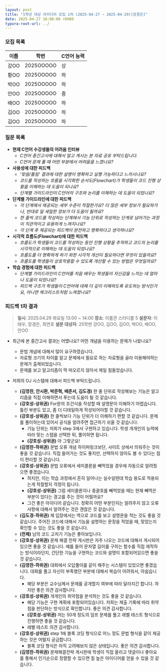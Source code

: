 ```yaml
---
layout: post
title: "1학년 대상 아이디어 모집 1차 (2025-04-27 ~ 2025-04-29)[장경은]"
date: 2025-04-27 10:00:00 +0900
typora-root-url: ../
---
```


### 모집 목록

| **이름** | **학번**  | **C언어 능력** |
| -------- | --------- | -------------- |
| 강OO     | 2025OOOOO | 상             |
| 황OO     | 2025OOOOO | 하             |
| 박OO     | 2025OOOOO | 하             |
| 안OO     | 2025OOOOO | 중             |
| 배OO     | 2025OOOOO | 하             |
| 김OO     | 2025OOOOO | 하             |
| 김OO     | 2025OOOOO | 하             |



### 질문 목록

- **현재 C언어 수강생들의 어려움 인터뷰**
    - *C언어 중간고사에 대해서 알고 계시는 분 자료 공유 부탁드립니다.*
    - *C언어 문제 풀 때 어떤 부분에서 어려움을 느꼈나요?*
- **사용성에 대한 피드백**
    - *'맞음/틀림' 결과에 대한 설명이 명확하고 실행 가능하다고 느끼시나요?*
    - *코드를 작성하는 흐름을 시각화한 순서도(Flowchart)가 학생들이 코드 진행 상황을 이해하는 데 도움이 되나요?*
    - *단계별 가이드라인이 C언어의 구조와 논리를 이해하는 데 도움이 되었나요?*
- **단계별 가이드라인에 대한 피드백**
    - *각 단계에서 제공되는 세부 수준이 적절한가요? 더 많은 세부 정보가 필요하거나, 반대로 덜 세밀한 정보가 더 도움이 될까요?*
    - *한 줄씩 코드를 작성하는 단계에서 기능 단위로 작성하는 단계로 넘어가는 과정이 직관적이고 유용하게 느껴지나요?*
    - *각 단계 후 제공되는 피드백이 완전하고 명확하다고 생각하나요?*
- **시각적 흐름도(Flowchart)에 대한 피드백**
    - *흐름도가 학생들이 코드를 작성하는 동안 진행 상황을 추적하고 코드의 논리를 시각적으로 이해하는 데 도움이 되었나요?*
    - *흐름도를 더 명확하게 하기 위한 시각적 개선이 필요하다면 무엇이 있을까요?*
    - *흐름도를 학생들이 상호작용할 수 있도록 개선할 수 있는 방법은 무엇일까요?*
- **학습 경험에 대한 피드백**
    - *단계별 가이드라인이 C언어를 처음 배우는 학생들이 자신감을 느끼는 데 얼마나 도움이 되었나요?*
    - *피드백 구조가 학생들이 C언어에 대해 더 깊이 이해하도록 유도하는 방식인가요, 아니면 체크리스트처럼 느껴졌나요?*



### 피드백 1차 결과

> **일시**: 2025.04.29 화요일 13:00 ~ 14:00
> **장소**: 이룸관 스터디룸 5
> **설문자**: 이태우, 장경은, 최연호
> **설문 대상자**: 25학번 강OO, 김OO, 김OO, 박OO, 배OO, 안OO
- 최근에 본 중간고사 결과는 어땠나요? 어떤 개념을 이용하는 문제가 나왔나요?
    - 문법 개념에 대해서 많이 요구하였습니다.
    - 자료형 크기의 차이를 알고 문제에서 필요로 하는 자료형을 골라 이용해야하는 문제가 출제되었습니다.
    - 문제를 보고 알고리즘이 딱 떠오르지 않아서 제일 힘들었습니다.

- 저희의 OJ 시스템에 대해서 피드백 부탁드립니다.
    - **(김영찬, 안시환, 박준혁, 배준서, 김도경)** 한 줄 단위로 작성해보는 기능은 알고리즘을 직접 이해하면서 푸는데 도움이 될 것 같습니다.
    - **(강호성-상위권)** For문의 조건식을 작성할 때 설명문이 이해하기 어렵습니다. 틀린 부분도 있고, 좀 더  디테일하게 작성되어야할 것 같습니다.
    - **(강호성-상위권)** 한 줄씩보다 기능 단위가 더 이해하기 편할 것 같습니다. 문제를 풀이하는데 있어서 공식을 알려주면 접근하기 쉬울 것 같습니다.
        - 기능 단위는 저희가 step 3에서 구현하고 있습니다. 학생 개개인의 능력에 따라 맞는 스텝을 선택한 뒤, 풀이하면 됩니다.
        - **(강호성-상위권)** 아 그렇군요!
    - **(김영찬-하위권)** 문법 오류 개념 하이퍼링크보단, 사이트 상에서 띄워주는 것이 좋을 것 같습니다. 직접 들어가는 것도 좋지만, 선택하지 않아도 볼 수 있다는 점이 편리할 것 같습니다.
    - **(강호성-상위권)** 문법 오류에서 세미콜론을 빼먹었을 경우에 자동으로 알려줬으면 좋겠습니다.
        - 하지만, 이는 학습 과정에서 흔히 일어나는 실수일텐데 학습 용도로 적용되는게 적절할지 걱정이 됩니다.
        - **(강호성-상위권)** 그럼 세미콜론이나 중괄호를 빼먹었을 때는 현재 빼먹은 부분이 있다는 경고를 주는 것이 어떨까요?
        - 그건 좋은 아이디어 같습니다. 정확히 어떤 부분인지는 알려주지 않고 오류 사항에 대해서 알려주는 것은 괜찮은 것 같습니다.
    - **(김도경-하위권)** 제 입장에서는 역으로 코드를 보고 설명문을 적는 것도 좋을 것 같습니다. 주어진 코드에 대해서 기능을 설명하는 문장을 적었을 때, 맞았는지 확인할 수 있는 것도 좋을 것 같습니다.
    - **(전체)** 남의 코드 고치기 기능은 좋아보입니다.
    - **(강호성-상위권)** 문제 해결 전략 게시판은 자주 나오는 코드에 대해서 게시되어 있으면 좋을 것 같습니다. 예를 들어 문자열 길이를 구하는 함수를 직접 제작하는 방식이라던지, 간단한 기능을 구현하는 코드와 설명이 포함되어있으면 좋을 것 같습니다.
    - **(김영찬-하위권)** 대회에서 오답풀이를 같이 해주는 시스템이 있었으면 좋겠습니다. 대회를 풀고 자신이 부족했던 부분에 대해서 복습이 어려워서, 아쉽습니다.
        - 해당 부분은 교수님께서 문제를 공개할지 여부에 따라 달라지긴 합니다. 하지만 좋은 의견 감사합니다.
    - **(강호성-상위권)** 개개인의 취약점을 분석하는 것도 좋을 것 같습니다.
        - 해당 기능은 구현 계획에 포함되어있습니다. 저희는 제출 기록에 따라 취약점을 판단하는 방식으로 확인합니다. 좋은 의견 감사합니다.
        - **(강호성-상위권)** 저는 50개 정도의 덤프 문제를 풀고 레벨 테스트 형식으로 진행하면 좋을 것 같습니다.
        - 레벨 테스트 의견 감사합니다.
    - **(강호성-상위권)** step 1에 블록 코딩 형식으로 어느 정도 문법 형식을 같이 제공하는 것은 어떨지 궁금합니다.
        - 블록 코딩 형식은 아직 고려해보지 않은 상태입니다. 좋은 의견 감사합니다.
    - **(김영찬-하위권)** 문제해결전략 게시판에 학생이 직접 올리고 댓글이나 좋아요를 통해서 인기순으로 정렬할 수 있으면 질 높은 아이디어를 얻을 수 있을 것 같습니다.